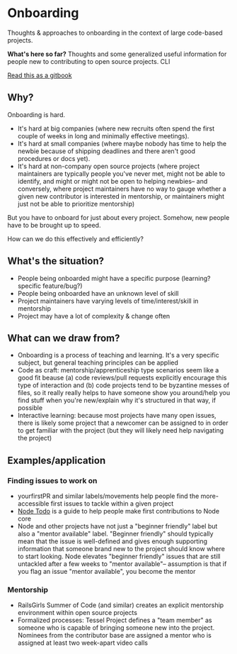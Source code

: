 # Onboarding

Thoughts &amp; approaches to onboarding in the context of large code-based projects.

**What's here so far?** Thoughts and some generalized useful information for people new to contributing to open source projects. CLI

[Read this as a gitbook](https://frijol.gitbooks.io/open-source-onboarding/content/)

## Why?
Onboarding is hard.

* It's hard at big companies (where new recruits often spend the first couple of weeks in long and minimally effective meetings).
* It's hard at small companies (where maybe nobody has time to help the newbie because of shipping deadlines and there aren't good procedures or docs yet).
* It's hard at non-company open source projects (where project maintainers are typically people you've never met, might not be able to identify, and might or might not be open to helping newbies– and conversely, where project maintainers have no way to gauge whether a given new contributor is interested in mentorship, or maintainers might just not be able to prioritize mentorship)

But you have to onboard for just about every project. Somehow, new people have to be brought up to speed.

How can we do this effectively and efficiently?

## What's the situation?

* People being onboarded might have a specific purpose (learning? specific feature/bug?)
* People being onboarded have an unknown level of skill
* Project maintainers have varying levels of time/interest/skill in mentorship
* Project may have a lot of complexity & change often

## What can we draw from?

* Onboarding is a process of teaching and learning. It's a very specific subject, but general teaching principles can be applied
* Code as craft: mentorship/apprenticeship type scenarios seem like a good fit beause (a) code reviews/pull requests explicitly encourage this type of interaction and (b) code projects tend to be byzantine messes of files, so it really really helps to have someone show you around/help you find stuff when you're new/explain why it's structured in that way, if possible
* Interactive learning: because most projects have many open issues, there is likely some project that a newcomer can be assigned to in order to get familiar with the project (but they will likely need help navigating the project)

## Examples/application

### Finding issues to work on
* yourfirstPR and similar labels/movements help people find the more-accessible first issues to tackle within a given project
* [Node Todo](http://nodetodo.org/) is a guide to help people make first contributions to Node core
* Node and other projects have not just a "beginner friendly" label but also a "mentor available" label. "Beginner friendly" should typically mean that the issue is well-defined and gives enough supporting information that someone brand new to the project should know where to start looking. Node elevates "beginner friendly" issues that are still untackled after a few weeks to "mentor available"– assumption is that if you flag an issue "mentor available", you become the mentor

### Mentorship
* RailsGirls Summer of Code (and similar) creates an explicit mentorship environment within open source projects
* Formalized processes: Tessel Project defines a "team member" as someone who is capable of bringing someone new into the project. Nominees from the contributor base are assigned a mentor who is assigned at least two week-apart video calls
